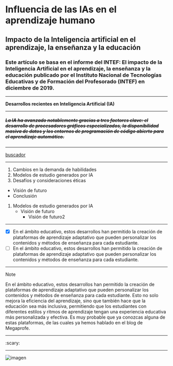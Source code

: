 # Influencia de las IAs en el aprendizaje humano
## Impacto de la Inteligencia artificial en el aprendizaje, la enseñanza y la educación
### Este artículo se basa en el informe del INTEF: El impacto de la Inteligencia Artificial en el aprendizaje, la enseñanza y la educación publicado por el Instituto Nacional de Tecnologías Educativas y de Formación del Profesorado (INTEF) en diciembre de 2019.

---
**Desarrollos recientes en Inteligencia Artificial (IA)**

---
##### ~~La IA ha avanzado notablemente gracias a tres factores clave: el desarrollo de procesadores gráficos especializados, la disponibilidad masiva de datos y los entornos de programación de código abierto para el aprendizaje automático.~~

---
[buscador](https://megaprofe.es/impacto-de-la-inteligencia-artificial-en-el-aprendizaje/?)

---
1. Cambios en la demanda de habilidades
2. Modelos de estudio generados por IA
3. Desafíos y consideraciones éticas
+ Visión de futuro
+ Conclusión
1. Modelos de estudio generados por IA
    * Visión de futuro
      * Visión de futuro2
---
- [x] En el ámbito educativo, estos desarrollos han permitido la creación de plataformas de aprendizaje adaptativo que pueden personalizar los contenidos y métodos de enseñanza para cada estudiante.
- [ ] En el ámbito educativo, estos desarrollos han permitido la creación de plataformas de aprendizaje adaptativo que pueden personalizar los contenidos y métodos de enseñanza para cada estudiante.

---
> [!NOTE]
> En el ámbito educativo, estos desarrollos han permitido la creación de plataformas de aprendizaje adaptativo que pueden personalizar los contenidos y métodos de enseñanza para cada estudiante. Esto no solo mejora la eficiencia del aprendizaje, sino que también hace que la educación sea más inclusiva, permitiendo que los estudiantes con diferentes estilos y ritmos de aprendizaje tengan una experiencia educativa más personalizada y efectiva. Es muy probable que ya conozcas alguna de estas plataformas, de las cuales ya hemos hablado en el blog de Megaprofe.

---
:scary:

---
![imagen](scara.jpg)